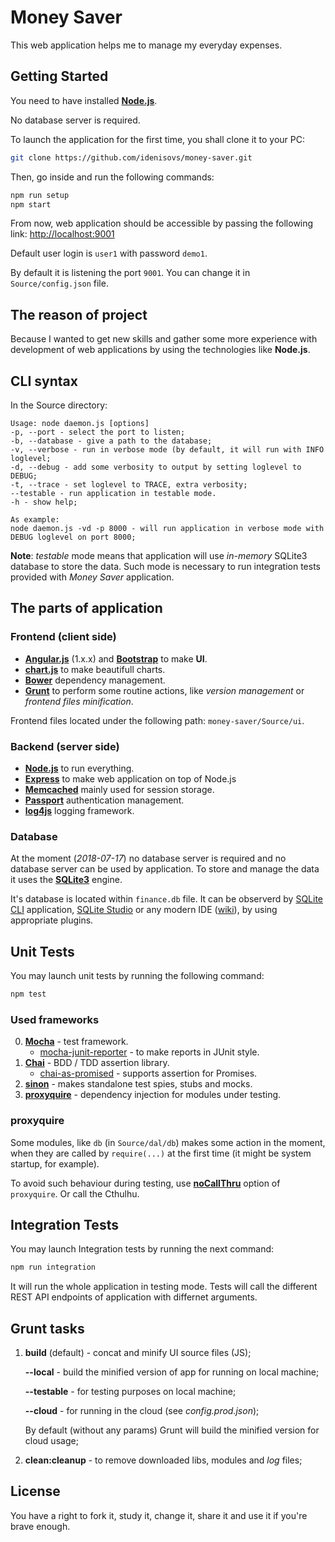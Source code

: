 # Money Saver

This web application helps me to manage my everyday expenses. 

## Getting Started

You need to have installed [**Node.js**](https://nodejs.org/en/).

No database server is required.

To launch the application for the first time, you shall clone it to your PC:

```bash
git clone https://github.com/idenisovs/money-saver.git
```

Then, go inside and run the following commands:

```bash
npm run setup
npm start
```

From now, web application should be accessible by passing the following link: [http://localhost:9001](http://localhost:9001)

Default user login is `user1` with password `demo1`.

By default it is listening the port `9001`. You can change it in `Source/config.json` file.

## The reason of project

Because I wanted to get new skills and gather some more experience with development of web applications by using the technologies like **Node.js**.

## CLI syntax

In the Source directory:

```
Usage: node daemon.js [options]
-p, --port - select the port to listen;
-b, --database - give a path to the database;
-v, --verbose - run in verbose mode (by default, it will run with INFO loglevel;
-d, --debug - add some verbosity to output by setting loglevel to DEBUG;
-t, --trace - set loglevel to TRACE, extra verbosity;
--testable - run application in testable mode.
-h - show help;

As example:
node daemon.js -vd -p 8000 - will run application in verbose mode with DEBUG loglevel on port 8000;
```

**Note**: _testable_ mode means that application will use _in-memory_ SQLite3 database to store the data. Such mode is necessary to run integration tests provided with _Money Saver_ application.

## The parts of application

### Frontend (client side)

* [**Angular.js**](https://angularjs.org/) (1.x.x) and [**Bootstrap**](https://getbootstrap.com/) to make **UI**.
* [**chart.js**](https://www.chartjs.org/) to make beautifull charts.
* [**Bower**](https://bower.io/) dependency management.
* [**Grunt**](https://gruntjs.com/) to perform some routine actions, like _version management_ or _frontend files minification_.

Frontend files located under the following path: `money-saver/Source/ui`.

### Backend (server side)

* [**Node.js**](https://nodejs.org/en/) to run everything.
* [**Express**](http://expressjs.com/) to make web application on top of Node.js
* [**Memcached**](https://memcached.org/) mainly used for session storage.
* [**Passport**](http://www.passportjs.org/) authentication management.
* [**log4js**](https://www.npmjs.com/package/log4js) logging framework.

### Database

At the moment (_2018-07-17_) no database server is required and no database server can be used by application. To store and manage the data it uses the [**SQLite3**](https://www.sqlite.org/index.html) engine.

It's database is located within `finance.db` file. It can be observerd by [SQLite CLI](https://www.sqlite.org/cli.html) application, [SQLite Studio](https://sqlitestudio.pl/index.rvt) or any modern IDE ([wiki](https://en.wikipedia.org/wiki/Integrated_development_environment)), by using appropriate plugins.

## Unit Tests

You may launch unit tests by running the following command:

```bash
npm test
```

### Used frameworks

0. [**Mocha**](https://mochajs.org/) - test framework.
    * [mocha-junit-reporter](https://www.npmjs.com/package/mocha-junit-reporter) - to make reports in JUnit style.
0. [**Chai**](http://www.chaijs.com/) - BDD / TDD assertion library.
    * [chai-as-promised](https://github.com/domenic/chai-as-promised) - supports assertion for Promises.
0. [**sinon**](http://sinonjs.org/) - makes standalone test spies, stubs and mocks. 
0. [**proxyquire**](https://github.com/thlorenz/proxyquire) - dependency injection for modules under testing. 

### proxyquire

Some modules, like `db` (in `Source/dal/db`) makes some action in the moment, when they are called by `require(...)` at the first time (it might be system startup, for example).

To avoid such behaviour during testing, use [**noCallThru**](https://github.com/thlorenz/proxyquire#preventing-call-thru-to-original-dependency) option of `proxyquire`. Or call the Cthulhu.

## Integration Tests

You may launch Integration tests by running the next command:

```bash
npm run integration
```

It will run the whole application in testing mode. Tests will call the different REST API endpoints of application with differnet arguments.

## Grunt tasks

1. **build** (default) - concat and minify UI source files (JS);
    
    **--local** - build the minified version of app for running on local machine;
    
    **--testable** - for testing purposes on local machine;
    
    **--cloud** - for running in the cloud (see _config.prod.json_);
    
    By default (without any params) Grunt will build the minified version for cloud usage;
    
2. **clean:cleanup** - to remove downloaded libs, modules and _log_ files;

## License

You have a right to fork it, study it, change it, share it and use it if you're brave enough.
